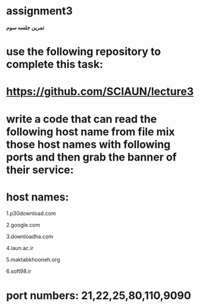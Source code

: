 # **assignment3**
**تمرین جلسه سوم**

# use the following repository to complete this task:

# https://github.com/SCIAUN/lecture3

# write a code that can read the following host name from file mix those host names with following ports and then grab the banner of their service:

# host names:

1.p30download.com

2.google.com

3.downloadha.com

4.iaun.ac.ir

5.maktabkhooneh.org

6.soft98.ir

# port numbers: 21,22,25,80,110,9090

